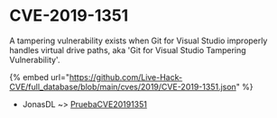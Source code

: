 # CVE-2019-1351

A tampering vulnerability exists when Git for Visual Studio improperly handles virtual drive paths, aka 'Git for Visual Studio Tampering Vulnerability'.

{% embed url="https://github.com/Live-Hack-CVE/full_database/blob/main/cves/2019/CVE-2019-1351.json" %}


* JonasDL ~> [PruebaCVE20191351](https://zeste.alice-snow.ru/2019/database/cve-2019-1351/pruebacve20191351-jonasdl)